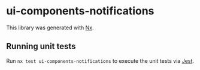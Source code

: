 # ui-components-notifications

This library was generated with [Nx](https://nx.dev).

## Running unit tests

Run `nx test ui-components-notifications` to execute the unit tests via [Jest](https://jestjs.io).
